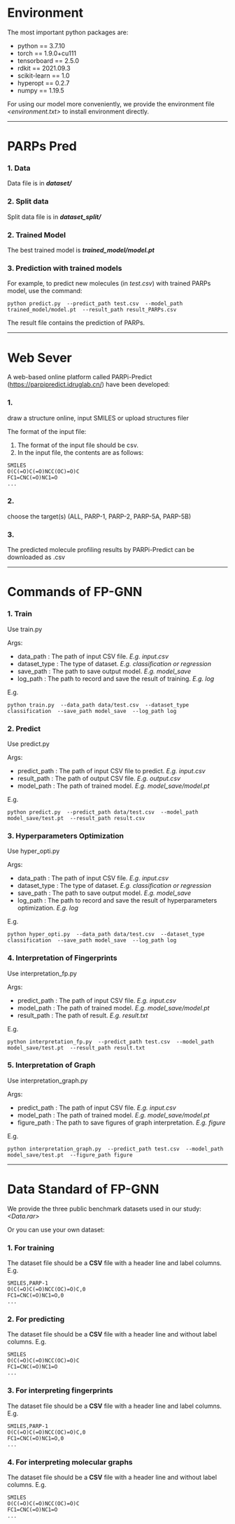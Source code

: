 # **Environment**

The most important python packages are:
- python == 3.7.10
- torch == 1.9.0+cu111
- tensorboard == 2.5.0
- rdkit == 2021.09.3
- scikit-learn == 1.0
- hyperopt == 0.2.7
- numpy == 1.19.5

For using our model more conveniently, we provide the environment file *<environment.txt>* to install environment directly.


---
# **PARPs Pred**
### 1. Data
Data file is in ***dataset/***

### 2. Split data
Split data file is in ***dataset_split/***

### 2. Trained Model
The best trained model is ***trained_model/model.pt***

### 3. Prediction with trained models
For example, to predict new molecules (in *test.csv*) with trained PARPs model, use the command:

`python predict.py  --predict_path test.csv  --model_path trained_model/model.pt  --result_path result_PARPs.csv`

The result file contains the prediction of PARPs. 


---
# **Web Sever**

​A web-based online platform called PARPi-Predict (https://parpipredict.idruglab.cn/) have been developed:

### **1.**
draw a structure online, input SMILES or upload structures filer

The format of the input file:
1. The format of the input file should be csv.
2. In the input file, the contents are as follows:
```
SMILES
O(C(=O)C(=O)NCC(OC)=O)C
FC1=CNC(=O)NC1=O
...
```

### **2.**
choose the target(s) (ALL, PARP-1, PARP-2, PARP-5A, PARP-5B)

### **3.**
The predicted molecule profiling results by PARPi-Predict can be downloaded as .csv


---
# **Commands of FP-GNN**

### **1. Train**
Use train.py

Args:
  - data_path : The path of input CSV file. *E.g. input.csv*
  - dataset_type : The type of dataset. *E.g. classification  or  regression*
  - save_path : The path to save output model. *E.g. model_save*
  - log_path : The path to record and save the result of training. *E.g. log*

E.g.

`python train.py  --data_path data/test.csv  --dataset_type classification  --save_path model_save  --log_path log`

### **2. Predict**
Use predict.py

Args:
  - predict_path : The path of input CSV file to predict. *E.g. input.csv*
  - result_path : The path of output CSV file. *E.g. output.csv*
  - model_path : The path of trained model. *E.g. model_save/model.pt*

E.g.

`python predict.py  --predict_path data/test.csv  --model_path model_save/test.pt  --result_path result.csv`

### **3. Hyperparameters Optimization**
Use hyper_opti.py

Args:
  - data_path : The path of input CSV file. *E.g. input.csv*
  - dataset_type : The type of dataset. *E.g. classification  or  regression*
  - save_path : The path to save output model. *E.g. model_save*
  - log_path : The path to record and save the result of hyperparameters optimization. *E.g. log*

E.g.

`python hyper_opti.py  --data_path data/test.csv  --dataset_type classification  --save_path model_save  --log_path log`

### **4. Interpretation of Fingerprints**
Use interpretation_fp.py

Args:
  - predict_path : The path of input CSV file. *E.g. input.csv*
  - model_path : The path of trained model. *E.g. model_save/model.pt*
  - result_path : The path of result. *E.g. result.txt*

E.g.

`python interpretation_fp.py  --predict_path test.csv  --model_path model_save/test.pt  --result_path result.txt`

### **5. Interpretation of Graph**
Use interpretation_graph.py

Args:
  - predict_path : The path of input CSV file. *E.g. input.csv*
  - model_path : The path of trained model. *E.g. model_save/model.pt*
  - figure_path : The path to save figures of graph interpretation. *E.g. figure*

E.g.

`python interpretation_graph.py  --predict_path test.csv  --model_path model_save/test.pt  --figure_path figure`


---
# **Data Standard of FP-GNN**

We provide the three public benchmark datasets used in our study: *<Data.rar>*

Or you can use your own dataset:
### 1. For training
The dataset file should be a **CSV** file with a header line and label columns. E.g.
```
SMILES,PARP-1
O(C(=O)C(=O)NCC(OC)=O)C,0
FC1=CNC(=O)NC1=O,0
...
```
### 2. For predicting
The dataset file should be a **CSV** file with a header line and without label columns. E.g.
```
SMILES
O(C(=O)C(=O)NCC(OC)=O)C
FC1=CNC(=O)NC1=O
...
```
### 3. For interpreting fingerprints
The dataset file should be a **CSV** file with a header line and label columns. E.g.
```
SMILES,PARP-1
O(C(=O)C(=O)NCC(OC)=O)C,0
FC1=CNC(=O)NC1=O,0
...
```
### 4. For interpreting molecular graphs
The dataset file should be a **CSV** file with a header line and without label columns. E.g.
```
SMILES
O(C(=O)C(=O)NCC(OC)=O)C
FC1=CNC(=O)NC1=O
...
```

